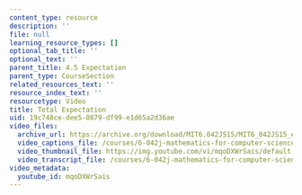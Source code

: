 ```yaml
---
content_type: resource
description: ''
file: null
learning_resource_types: []
optional_tab_title: ''
optional_text: ''
parent_title: 4.5 Expectation
parent_type: CourseSection
related_resources_text: ''
resource_index_text: ''
resourcetype: Video
title: Total Expectation
uid: 19c748ce-dee5-0879-df99-e1d65a2d36ae
video_files:
  archive_url: https://archive.org/download/MIT6.042JS15/MIT6_042JS15_expecttotal_video_ipod.mp4
  video_captions_file: /courses/6-042j-mathematics-for-computer-science-spring-2015/85742cf3572c589d9ee2b6d7c6b75936_mqoDXWrSais.vtt
  video_thumbnail_file: https://img.youtube.com/vi/mqoDXWrSais/default.jpg
  video_transcript_file: /courses/6-042j-mathematics-for-computer-science-spring-2015/0e16697781e30d1dfa517e439ee6b687_mqoDXWrSais.pdf
video_metadata:
  youtube_id: mqoDXWrSais
---
```

